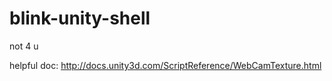# blink-unity-shell
not 4 u

helpful doc:
http://docs.unity3d.com/ScriptReference/WebCamTexture.html

